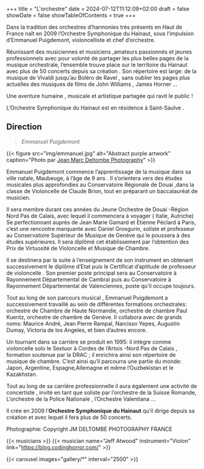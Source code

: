 +++
title = "L'orchestre"
date = 2024-07-12T11:12:09+02:00
draft = false
showDate = false
showTableOfContents = true
+++

Dans la tradition des orchestres d’harmonies très
présents en Haut de France naît en 2009 l’Orchestre
Symphonique du Hainaut, sous l’impulsion d’Emmanuel
Puigdemont, violoncelliste et chef d’orchestre.  
  
Réunissant des musiciennes et musiciens ,amateurs
passionnés et jeunes professionnels avec pour volonté
de partager les plus belles pages de la musique
orchestrale, l’ensemble trouve place sur le territoire du
Hainaut avec plus de 50 concerts depuis sa création .
Son répertoire est large: de la musique de Vivaldi
jusqu’au Boléro de Ravel , sans oublier les pages plus
actuelles des musiques de films de John Williams ,
James Horner …

Une aventure humaine , musicale et artistique partagée
qui ravit le public !

L’Orchestre Symphonique du Hainaut est en résidence
à Saint-Saulve .

## **Direction**
> *Emmanuel Puigdemont*

{{< figure
    src="img/emmanuel.jpg"
    alt="Abstract purple artwork"
    caption="Photo par [Jean Marc Deltombe Photography](https://www.google.com/url?sa=t&source=web&rct=j&opi=89978449&url=https://www.facebook.com/jmdeltombephotography/&ved=2ahUKEwiBlJS8ws-IAxXrTKQEHd8lEWYQFnoECBgQAQ&usg=AOvVaw3IarkgicqwiihQoxPTHDFd)"
    >}}

Emmanuel Puigdemont commence l’apprentissage de la
musique dans sa ville natale, Maubeuge, à l’âge de 9 ans .
Il s’orientera vers des études musicales plus approfondies au
Conservatoire Régionale de Douai ,dans la classe de
Violoncelle de Claude Brion, tout en préparant un baccalauréat
de musicien.  

Il sera membre durant ces années du Jeune Orchestre de Douai
-Région Nord Pas de Calais, avec lequel il commencera à voyager ( Italie, Autriche)
Se perfectionnant auprès de Jean Marie Gamard et Etienne Péclard à Paris, c’est une
rencontre marquante avec Daniel Grosgurin, soliste et professeur au Conservatoire
Supérieur de Musique de Genève qui le poussera à des études supérieures. Il sera
diplômé cet établissement par l’obtention des Prix de Virtuosité de Violoncelle et Musique
de Chambre.  

Il se destinera par la suite à l’enseignement de son instrument en obtenant successivement
le diplôme d’Etat puis le Certificat d’aptitude de professeur de violoncelle .
Son premier poste principal sera au Conservatoire à Rayonnement Départemental de
Cambrai puis au Conservatoire à Rayonnement Départemental de Valenciennes, poste
qu’il occupe toujours.  

Tout au long de son parcours musical , Emmanuel Puigdemont a successivement travaillé
au sein de différentes formations orchestrales: orchestre de Chambre de Haute Normandie,
orchestre de chambre Paul Kuentz, orchestre de chambre de Genève. Il collabora avec de
grands noms: Maurice André, Jean Pierre Rampal, Narcisso Yepes, Augustin Dumay,
Victoria de los Angeles, et bien d’autres encore.  

Un tournant dans sa carrière se produit en 1995: il intègre comme violoncelle solo le
Sextuor à Cordes de l’Artois -Nord Pas de Calais , formation soutenue par la DRAC ; il
enrichira ainsi son répertoire de musique de chambre.
C’est ainsi qu’il parcourra une partie du monde: Japon, Argentine, Espagne,Allemagne et
même l’Ouzbekistan et le Kazakhstan.

Tout au long de sa carrière professionnelle il aura également une activité de concertiste ,
invité en tant que soliste par l’orchestre de la Suisse Romande, L’orchestre de la Police
Nationale , l’Orchestre Valentiana ...

Il crée en 2009 l’**Orchestre Symphonique du Hainaut** qu’il dirige depuis sa création et avec
lequel il fera plus de 50 concerts.


Photographie: Copyright JM DELTOMBE PHOTOGRAPHY FRANCE

{{< musicians >}}
{{< musician name="Jeff Atwood" instrument="Violon" link="https://blog.codinghorror.com/" >}}

{{< carousel images="gallery/*" interval="2500" >}}
